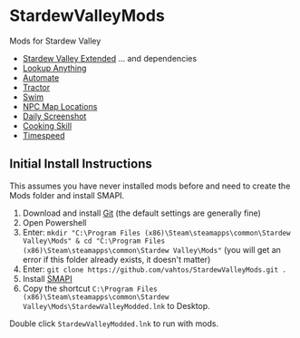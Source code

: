 # StardewValleyMods
Mods for Stardew Valley

* [Stardew Valley Extended](https://www.nexusmods.com/stardewvalley/mods/3753?tab=description) ... and dependencies
* [Lookup Anything](https://www.nexusmods.com/stardewvalley/mods/541)
* [Automate](https://www.nexusmods.com/stardewvalley/mods/1063)
* [Tractor](https://www.nexusmods.com/stardewvalley/mods/1401)
* [Swim](https://www.nexusmods.com/stardewvalley/mods/6326)
* [NPC Map Locations](https://www.nexusmods.com/stardewvalley/mods/239)
* [Daily Screenshot](https://www.nexusmods.com/stardewvalley/mods/4779)
* [Cooking Skill](https://www.nexusmods.com/stardewvalley/mods/522)
* [Timespeed](https://www.nexusmods.com/stardewvalley/mods/169)

## Initial Install Instructions
This assumes you have never installed mods before and need to create the Mods folder and install SMAPI.
1. Download and install [Git](https://git-scm.com/download/win) (the default settings are generally fine)
2. Open Powershell
3. Enter: `mkdir "C:\Program Files (x86)\Steam\steamapps\common\Stardew Valley\Mods" & cd "C:\Program Files (x86)\Steam\steamapps\common\Stardew Valley\Mods"`
(you will get an error if this folder already exists, it doesn't matter)
4. Enter: `git clone https://github.com/vahtos/StardewValleyMods.git .`
5. Install [SMAPI](https://smapi.io/)
6. Copy the shortcut `C:\Program Files (x86)\Steam\steamapps\common\Stardew Valley\Mods\StardewValleyModded.lnk` to Desktop.

Double click `StardewValleyModded.lnk` to run with mods.
